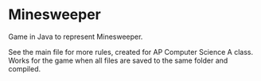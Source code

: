 # Minesweeper
Game in Java to represent Minesweeper.

See the main file for more rules, created for AP Computer Science A class.
Works for the game when all files are saved to the same folder and compiled.
